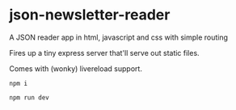 # json-newsletter-reader
A JSON reader app in html, javascript and css with simple routing

Fires up a tiny express server that'll serve out static files.

Comes with (wonky) livereload support.

`npm i`

`npm run dev`
